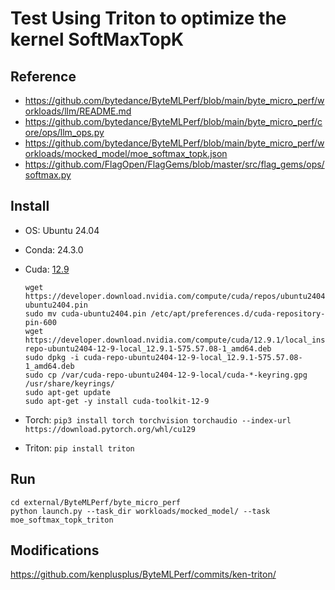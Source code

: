 

# Test Using Triton to optimize the kernel SoftMaxTopK

## Reference
- https://github.com/bytedance/ByteMLPerf/blob/main/byte_micro_perf/workloads/llm/README.md
- https://github.com/bytedance/ByteMLPerf/blob/main/byte_micro_perf/core/ops/llm_ops.py
- https://github.com/bytedance/ByteMLPerf/blob/main/byte_micro_perf/workloads/mocked_model/moe_softmax_topk.json
- https://github.com/FlagOpen/FlagGems/blob/master/src/flag_gems/ops/softmax.py

## Install

- OS: Ubuntu 24.04
- Conda: 24.3.0
- Cuda: [12.9](https://developer.nvidia.com/cuda-12-9-1-download-archive?target_os=Linux&target_arch=x86_64&Distribution=Ubuntu&target_version=24.04&target_type=deb_local)

    ```
    wget https://developer.download.nvidia.com/compute/cuda/repos/ubuntu2404/x86_64/cuda-ubuntu2404.pin
    sudo mv cuda-ubuntu2404.pin /etc/apt/preferences.d/cuda-repository-pin-600
    wget https://developer.download.nvidia.com/compute/cuda/12.9.1/local_installers/cuda-repo-ubuntu2404-12-9-local_12.9.1-575.57.08-1_amd64.deb
    sudo dpkg -i cuda-repo-ubuntu2404-12-9-local_12.9.1-575.57.08-1_amd64.deb
    sudo cp /var/cuda-repo-ubuntu2404-12-9-local/cuda-*-keyring.gpg /usr/share/keyrings/
    sudo apt-get update
    sudo apt-get -y install cuda-toolkit-12-9
    ```
- Torch: ```pip3 install torch torchvision torchaudio --index-url https://download.pytorch.org/whl/cu129```
- Triton: ```pip install triton```

## Run

```
cd external/ByteMLPerf/byte_micro_perf
python launch.py --task_dir workloads/mocked_model/ --task moe_softmax_topk_triton
```

## Modifications

<https://github.com/kenplusplus/ByteMLPerf/commits/ken-triton/>

